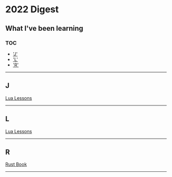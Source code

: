 # 2022 Digest

## What I've been learning

### TOC

- ['J'](#j)
- ['L'](#l)
- ['R'](#r)

<hr>

## J

[Lua Lessons](https://github.com/Coding-Gymnasium/js-games)

<hr>

## L

[Lua Lessons](https://github.com/Coding-Gymnasium/lua)

<hr>

## R

[Rust Book](https://github.com/Coding-Gymnasium/rust_book)

<hr>
